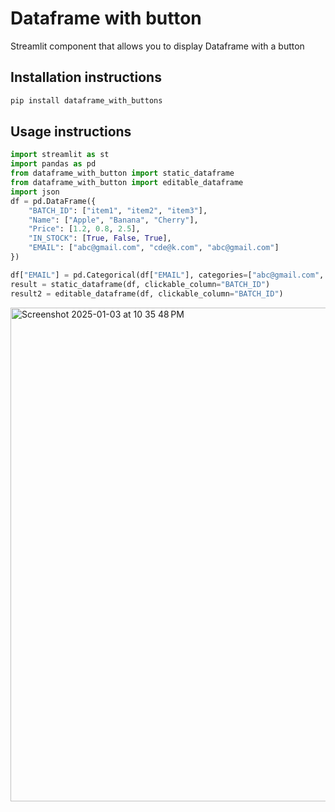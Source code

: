 # Dataframe with button

Streamlit component that allows you to display Dataframe with a button

## Installation instructions

```sh
pip install dataframe_with_buttons
```

## Usage instructions

```python
import streamlit as st
import pandas as pd
from dataframe_with_button import static_dataframe
from dataframe_with_button import editable_dataframe
import json
df = pd.DataFrame({
    "BATCH_ID": ["item1", "item2", "item3"],
    "Name": ["Apple", "Banana", "Cherry"],
    "Price": [1.2, 0.8, 2.5],
    "IN_STOCK": [True, False, True],
    "EMAIL": ["abc@gmail.com", "cde@k.com", "abc@gmail.com"]
})

df["EMAIL"] = pd.Categorical(df["EMAIL"], categories=["abc@gmail.com", "cde@k.com"])
result = static_dataframe(df, clickable_column="BATCH_ID")
result2 = editable_dataframe(df, clickable_column="BATCH_ID")
```
<img width="790" alt="Screenshot 2025-01-03 at 10 35 48 PM" src="https://github.com/user-attachments/assets/6581bf69-04f7-4f39-aaed-412d11417cf5" />

